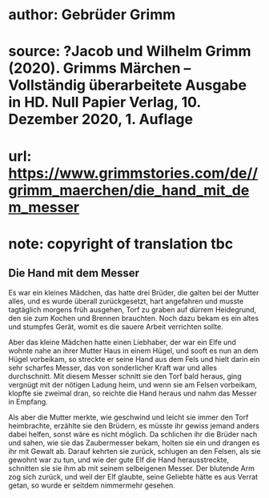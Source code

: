 # author: Gebrüder Grimm
# source: ?Jacob und Wilhelm Grimm (2020). Grimms Märchen – Vollständig überarbeitete Ausgabe in HD. Null Papier Verlag, 10. Dezember 2020, 1. Auflage
# url: https://www.grimmstories.com/de//grimm_maerchen/die_hand_mit_dem_messer
# note: copyright of translation tbc

## Die Hand mit dem Messer 

Es war ein kleines Mädchen, das hatte drei Brüder, die galten bei der
Mutter alles, und es wurde überall zurückgesetzt, hart angefahren und
musste tagtäglich morgens früh ausgehen, Torf zu graben auf dürrem
Heidegrund, den sie zum Kochen und Brennen brauchten. Noch dazu bekam es
ein altes und stumpfes Gerät, womit es die sauere Arbeit verrichten
sollte.

Aber das kleine Mädchen hatte einen Liebhaber, der war ein Elfe und
wohnte nahe an ihrer Mutter Haus in einem Hügel, und sooft es nun an dem
Hügel vorbeikam, so streckte er seine Hand aus dem Fels und hielt darin
ein sehr scharfes Messer, das von sonderlicher Kraft war und alles
durchschnitt. Mit diesem Messer schnitt sie den Torf bald heraus, ging
vergnügt mit der nötigen Ladung heim, und wenn sie am Felsen vorbeikam,
klopfte sie zweimal dran, so reichte die Hand heraus und nahm das Messer
in Empfang.

Als aber die Mutter merkte, wie geschwind und leicht sie immer den Torf
heimbrachte, erzählte sie den Brüdern, es müsste ihr gewiss jemand
anders dabei helfen, sonst wäre es nicht möglich. Da schlichen ihr die
Brüder nach und sahen, wie sie das Zaubermesser bekam, holten sie ein
und drangen es ihr mit Gewalt ab. Darauf kehrten sie zurück, schlugen an
den Felsen, als sie gewohnt war zu tun, und wie der gute Elf die Hand
herausstreckte, schnitten sie sie ihm ab mit seinem selbeigenen Messer.
Der blutende Arm zog sich zurück, und weil der Elf glaubte, seine
Geliebte hätte es aus Verrat getan, so wurde er seitdem nimmermehr
gesehen.
